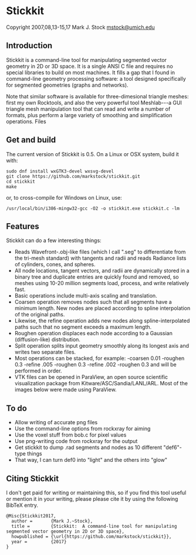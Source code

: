 # Stickkit

Copyright 2007,08,13-15,17 Mark J. Stock mstock@umich.edu

## Introduction

Stickkit is a command-line tool for manipulating segmented vector geometry in 2D or 3D space. It is a single ANSI C file and requires no special libraries to build on most machines. It fills a gap that I found in command-line geometry processing software: a tool designed specifically for segmented geometries (graphs and networks).

Note that similar software is available for three-dimesional triangle meshes: first my own Rocktools, and also the very powerful tool Meshlab---a GUI triangle mesh manipulation tool that can read and write a number of formats, plus perform a large variety of smoothing and simplification operations.
Files

## Get and build

The current version of Stickkit is 0.5. On a Linux or OSX system, build it with:

    sudo dnf install wxGTK3-devel wxsvg-devel
    git clone https://github.com/markstock/stickkit.git
    cd stickkit
    make

or, to cross-compile for Windows on Linux, use:

    /usr/local/bin/i386-mingw32-gcc -O2 -o stickkit.exe stickkit.c -lm

## Features

Stickkit can do a few interesting things:

* Reads Wavefront-.obj-like files (which I call ".seg" to differentiate from the tri-mesh standard) with tangents and radii and reads Radiance lists of cylinders, cones, and spheres.
* All node locations, tangent vectors, and radii are dynamically stored in a binary tree and duplicate entries are quickly found and removed, so meshes using 10-20 million segments load, process, and write relatively fast.
* Basic operations include multi-axis scaling and translation.
* Coarsen operation removes nodes such that all segments have a minimum length. New nodes are placed according to spline interpolation of the original paths.
* Likewise, the refine operation adds new nodes along spline-interpolated paths such that no segment exceeds a maximum length.
* Roughen operation displaces each node according to a Gaussian (diffusion-like) distribution.
* Split operation splits input geometry smoothly along its longest axis and writes two separate files.
* Most operations can be stacked, for example: -coarsen 0.01 -roughen 0.3 -refine .005 -roughen 0.3 -refine .002 -roughen 0.3 and will be performed in order.
* VTK files can be opened in ParaView, an open source scientific visualization package from Kitware/ASC/Sandia/LANL/ARL. Most of the images below were made using ParaView. 

## To do

* Allow writing of accurate png files
* Use the command-line options from rockxray for aiming
* Use the voxel stuff from bob.c for pixel values
* Use png-writing code from rockxray for the output
* Get stickkit to dump .rad segments and nodes as 10 different "def6"-type things
* That way, I can turn def0 into "light" and the others into "glow"

## Citing Stickkit

I don't get paid for writing or maintaining this, so if you find this tool useful or mention it in your writing, please please cite it by using the following BibTeX entry.

```
@Misc{Stickkit2017,
  author =       {Mark J.~Stock},
  title =        {Stickkit:  A command-line tool for manipulating segmented vector geometry in 2D or 3D space},
  howpublished = {\url{https://github.com/markstock/stickkit}},
  year =         {2017}
}
```
